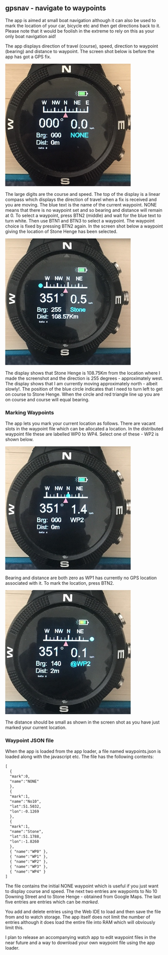 ## gpsnav - navigate to waypoints

The app is aimed at small boat navigation although it can also be used to mark the location of your car, bicycle etc and then get directions back to it. Please note that it would be foolish in the extreme to rely on this as your only boat navigation aid!

The app displays direction of travel (course), speed, direction to waypoint (bearing) and distance to waypoint. The screen shot below is before the app has got a GPS fix.

![](first_screen.jpg)

The large digits are the course and speed. The top of the display is a linear compass which displays the direction of travel when a fix is received and you are moving. The blue text is the name of the current waypoint. NONE means that there is no waypoint set and so bearing and distance will remain at 0. To select a waypoint, press BTN2 (middle) and wait for the blue text to turn white. Then use BTN1 and BTN3 to select a waypoint. The waypoint choice is fixed by pressing BTN2 again. In the screen shot below a waypoint giving the location of Stone Henge has been selected.

![](waypoint_screen.jpg)

The display shows that Stone Henge is 108.75Km from the location where I made the screenshot and the direction is 255 degrees - approximately west. The display shows that I am currently moving approximately north - albeit slowly!. The position of the blue circle indicates that I need to turn left to get on course to Stone Henge. When the circle and red triangle line up you are on course and course will equal bearing.

### Marking Waypoints

The app lets you mark your current location as follows. There are vacant slots in the waypoint file which can be allocated a location. In the distributed waypoint file these are labelled WP0 to WP4. Select one of these - WP2 is shown below.

![](select_screen.jpg)

Bearing and distance are both zero as WP1 has currently no GPS location associated with it. To mark the location, press BTN2.

![](marked_screen.jpg)

The distance should be small as shown in the screen shot as you have just marked your current location.

### Waypoint JSON file

When the app is loaded from the app loader, a file named waypoints.json is loaded along with the javascript etc. The file has the following contents:

~~~
[
  {
  "mark":0,
  "name":"NONE"
  },
  {
  "mark":1,
  "name":"No10",
  "lat":51.5032,
  "lon":-0.1269
  },
  {
  "mark":1,
  "name":"Stone",
  "lat":51.1788,
  "lon":-1.8260
  },
  { "name":"WP0" },
  { "name":"WP1" },
  { "name":"WP2" },
  { "name":"WP3" },
  { "name":"WP4" }
]
~~~

The file contains the initial NONE waypoint which is useful if you just want to display course and speed. The next two entries are waypoints to No 10 Downing Street and to Stone Henge - obtained from Google Maps. The last five entries are entries which can be *marked*.

You add and delete entries using the Web IDE to load and then save the file from and to watch storage. The app itself does not limit the number of entries although it does load the entire file into RAM which will obviously limit this. 

I plan to release an accompanying watch app to edit waypoint files in the near future and a way to download your own waypoint file using the app loader.





